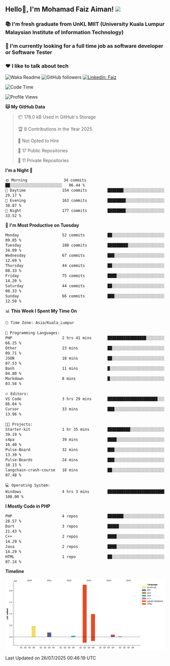 <h2> Hello👋, I'm Mohamad Faiz Aiman! <img src="https://media.giphy.com/media/12oufCB0MyZ1Go/giphy.gif" width="50"></h2>

### 📚 I'm fresh graduate from UnKL MIIT (University Kuala Lumpur Malaysian Institute of Information Technology)
###  🔭 I'm currently looking for a full time job as software developer or Software Tester
###  ❤️ I like to talk about tech 


![Waka Readme](https://github.com/anmol098/anmol098/workflows/Waka%20Readme/badge.svg)
![GitHub followers](https://img.shields.io/github/followers/faizaiman?label=Follow&style=social)
[![Linkedin: Faiz](https://img.shields.io/badge/-Faiz-blue?style=flat-square&logo=Linkedin&logoColor=white&link=https://www.linkedin.com/in/mohamad-faiz-aiman-623747192/)](https://www.linkedin.com/in/mohamad-faiz-aiman-623747192/)

<!--START_SECTION:waka-->
![Code Time](http://img.shields.io/badge/Code%20Time-367%20hrs%2032%20mins-blue)

![Profile Views](http://img.shields.io/badge/Profile%20Views-3-blue)

**🐱 My GitHub Data** 

> 📦 178.0 kB Used in GitHub's Storage 
 > 
> 🏆 8 Contributions in the Year 2025
 > 
> 🚫 Not Opted to Hire
 > 
> 📜 17 Public Repositories 
 > 
> 🔑 11 Private Repositories 
 > 
**I'm a Night 🦉** 

```text
🌞 Morning                34 commits          ██░░░░░░░░░░░░░░░░░░░░░░░   06.44 % 
🌆 Daytime                154 commits         ███████░░░░░░░░░░░░░░░░░░   29.17 % 
🌃 Evening                163 commits         ████████░░░░░░░░░░░░░░░░░   30.87 % 
🌙 Night                  177 commits         ████████░░░░░░░░░░░░░░░░░   33.52 % 
```
📅 **I'm Most Productive on Tuesday** 

```text
Monday                   52 commits          ██░░░░░░░░░░░░░░░░░░░░░░░   09.85 % 
Tuesday                  180 commits         █████████░░░░░░░░░░░░░░░░   34.09 % 
Wednesday                67 commits          ███░░░░░░░░░░░░░░░░░░░░░░   12.69 % 
Thursday                 44 commits          ██░░░░░░░░░░░░░░░░░░░░░░░   08.33 % 
Friday                   75 commits          ████░░░░░░░░░░░░░░░░░░░░░   14.20 % 
Saturday                 44 commits          ██░░░░░░░░░░░░░░░░░░░░░░░   08.33 % 
Sunday                   66 commits          ███░░░░░░░░░░░░░░░░░░░░░░   12.50 % 
```


📊 **This Week I Spent My Time On** 

```text
🕑︎ Time Zone: Asia/Kuala_Lumpur

💬 Programming Languages: 
PHP                      2 hrs 41 mins       █████████████████░░░░░░░░   66.25 % 
Other                    23 mins             ██░░░░░░░░░░░░░░░░░░░░░░░   09.71 % 
JSON                     18 mins             ██░░░░░░░░░░░░░░░░░░░░░░░   07.53 % 
Bash                     11 mins             █░░░░░░░░░░░░░░░░░░░░░░░░   04.80 % 
Markdown                 8 mins              █░░░░░░░░░░░░░░░░░░░░░░░░   03.58 % 

🔥 Editors: 
VS Code                  3 hrs 29 mins       ██████████████████████░░░   86.04 % 
Cursor                   33 mins             ███░░░░░░░░░░░░░░░░░░░░░░   13.96 % 

🐱‍💻 Projects: 
Starter-kit              1 hr 35 mins        ██████████░░░░░░░░░░░░░░░   39.19 % 
s4pa                     39 mins             ████░░░░░░░░░░░░░░░░░░░░░   16.40 % 
Pulse-Board              32 mins             ███░░░░░░░░░░░░░░░░░░░░░░   13.39 % 
Pulse-Boards             24 mins             ███░░░░░░░░░░░░░░░░░░░░░░   10.13 % 
langchain-crash-course   18 mins             ██░░░░░░░░░░░░░░░░░░░░░░░   07.48 % 

💻 Operating System: 
Windows                  4 hrs 3 mins        █████████████████████████   100.00 % 
```

**I Mostly Code in PHP** 

```text
PHP                      4 repos             ███████░░░░░░░░░░░░░░░░░░   28.57 % 
Dart                     3 repos             █████░░░░░░░░░░░░░░░░░░░░   21.43 % 
C++                      2 repos             ████░░░░░░░░░░░░░░░░░░░░░   14.29 % 
Java                     2 repos             ████░░░░░░░░░░░░░░░░░░░░░   14.29 % 
HTML                     1 repo              ██░░░░░░░░░░░░░░░░░░░░░░░   07.14 % 
```



**Timeline**

![Lines of Code chart](https://raw.githubusercontent.com/faizaiman/faizaiman/main/assets/bar_graph.png)


 Last Updated on 26/07/2025 00:46:19 UTC
<!--END_SECTION:waka-->
